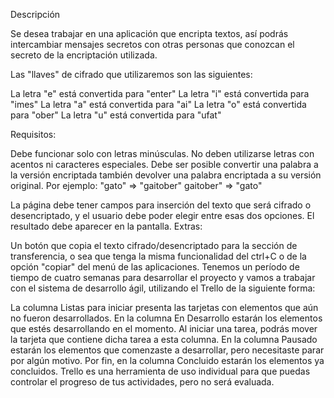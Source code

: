 Descripción

Se desea trabajar en una aplicación que encripta textos, así podrás intercambiar mensajes secretos con otras personas que conozcan el secreto de la encriptación utilizada.

Las "llaves" de cifrado que utilizaremos son las siguientes:

La letra "e" está convertida para "enter" La letra "i" está convertida para "imes" La letra "a" está convertida para "ai" La letra "o" está convertida para "ober" La letra "u" está convertida para "ufat"

Requisitos:

Debe funcionar solo con letras minúsculas. No deben utilizarse letras con acentos ni caracteres especiales. Debe ser posible convertir una palabra a la versión encriptada también devolver una palabra encriptada a su versión original. Por ejemplo: "gato" => "gaitober" gaitober" => "gato"

La página debe tener campos para inserción del texto que será cifrado o desencriptado, y el usuario debe poder elegir entre esas dos opciones. El resultado debe aparecer en la pantalla. Extras:

Un botón que copia el texto cifrado/desencriptado para la sección de transferencia, o sea que tenga la misma funcionalidad del ctrl+C o de la opción "copiar" del menú de las aplicaciones. Tenemos un período de tiempo de cuatro semanas para desarrollar el proyecto y vamos a trabajar con el sistema de desarrollo ágil, utilizando el Trello de la siguiente forma:

La columna Listas para iniciar presenta las tarjetas con elementos que aún no fueron desarrollados. En la columna En Desarrollo estarán los elementos que estés desarrollando en el momento. Al iniciar una tarea, podrás mover la tarjeta que contiene dicha tarea a esta columna. En la columna Pausado estarán los elementos que comenzaste a desarrollar, pero necesitaste parar por algún motivo. Por fin, en la columna Concluido estarán los elementos ya concluidos. Trello es una herramienta de uso individual para que puedas controlar el progreso de tus actividades, pero no será evaluada.
